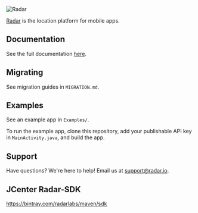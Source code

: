 ![Radar](https://raw.githubusercontent.com/radarlabs/radar-sdk-android/master/logo.png?v=3)

[Radar](https://radar.io) is the location platform for mobile apps.

## Documentation

See the full documentation [here](https://radar.io/documentation).

## Migrating

See migration guides in `MIGRATION.md`.

## Examples

See an example app in `Examples/`.

To run the example app, clone this repository, add your publishable API key in `MainActivity.java`, and build the app.

## Support

Have questions? We're here to help! Email us at [support@radar.io](mailto:support@radar.io).

## JCenter Radar-SDK 
https://bintray.com/radarlabs/maven/sdk

